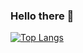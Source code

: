 ### Hello there 👋

<!--
**abdulmalik29/abdulmalik29** is a ✨ _special_ ✨ repository because its `README.md` (this file) appears on your GitHub profile.

Here are some ideas to get you started:

- 🔭 I’m currently working on ...
- 🌱 I’m currently learning ...
- 👯 I’m looking to collaborate on ...
- 🤔 I’m looking for help with ...
- 💬 Ask me about ...
- 📫 How to reach me: ...
- 😄 Pronouns: ...
- ⚡ Fun fact: ...

&exclude_repo=stendhal_S1Team20
[![Top Langs](https://github-readme-stats.vercel.app/api/top-langs/?username=abdulmalik29&langs_count=10&layout=compact&langs_count=12&theme=radical)](https://github.com/anuraghazra/github-readme-stats)
-->
[![Top Langs](https://github-readme-stats.vercel.app/api/top-langs/?username=abdulmalik29&langs_count=10&layout=compact)](https://github.com/anuraghazra/github-readme-stats)
